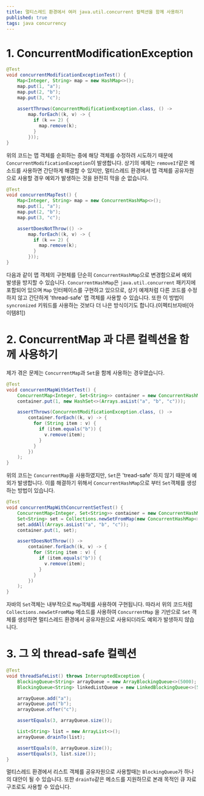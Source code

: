 ```yaml
---
title: 멀티스레드 환경에서 여러 java.util.concurrent 컬렉션을 함께 사용하기
published: true
tags: java concurrency
---
```


# 1. ConcurrentModificationException

```java
@Test
void concurrentModificationExceptionTest() {
    Map<Integer, String> map = new HashMap<>();
    map.put(1, "a");
    map.put(2, "b");
    map.put(3, "c");
    
    assertThrows(ConcurrentModificationException.class, () ->
        map.forEach((k, v) -> {
          if (k == 2) {
            map.remove(k);
          }
        }));
}
```

위의 코드는 맵 객체를 순회하는 중에 해당 객체를 수정하려 시도하기 때문에 `ConcurrentModificationException`이 발생합니다.
상기의 예제는 `removeIf`같은 메소드를 사용하면 간단하게 해결할 수 있지만, 멀티스레드 환경에서 맵 객체를 공유자원으로 사용할 경우 예외가 발생하는 것을
완전히 막을 순 없습니다.

```java
@Test
void concurrentMapTest() {
    Map<Integer, String> map = new ConcurrentHashMap<>();
    map.put(1, "a");
    map.put(2, "b");
    map.put(3, "c");

    assertDoesNotThrow(() ->
        map.forEach((k, v) -> {
          if (k == 2) {
            map.remove(k);
          }
        }));
}
```

다음과 같이 맵 객체의 구현체를 단순히 `ConcurrentHashMap`으로 변경함으로써 예외 발생을 방지할 수 있습니다.
`ConcurrentHashMap`은 `java.util.concurrent` 패키지에 포함되어 있으며 `Map` 인터페이스를 구현하고 있으므로, 상기 예제처럼 다른 코드를 수정하지 않고
간단하게 'thread-safe' 맵 객체를 사용할 수 있습니다. 또한 이 방법이 `syncronized` 키워드를 사용하는 것보다 더 나은 방식이기도 합니다.(이펙티브자바[아이템81])

# 2. ConcurrentMap 과 다른 컬렉션을 함께 사용하기
제가 겪은 문제는 `ConcurrentMap`과 `Set`을 함께 사용하는 경우였습니다.

```java
@Test
void concurrentMapWithSetTest() {
    ConcurrentMap<Integer, Set<String>> container = new ConcurrentHashMap<>();
    container.put(1, new HashSet<>(Arrays.asList("a", "b", "c")));

    assertThrows(ConcurrentModificationException.class, () ->
        container.forEach((k, v) -> {
          for (String item : v) {
            if (item.equals("b")) {
              v.remove(item);
            }
          }
        })
    );
}
```

위의 코드는 `ConcurrentMap`을 사용하였지만, `Set`은 'tread-safe' 하지 않기 때문에 예외가 발생합니다.
이를 해결하기 위해서 `ConcurrentHashMap`으로 부터 `Set`객체를 생성하는 방법이 있습니다.

```java
@Test
void concurrentMapWithConcurrentSetTest() {
    ConcurrentMap<Integer, Set<String>> container = new ConcurrentHashMap<>();
    Set<String> set = Collections.newSetFromMap(new ConcurrentHashMap<>());
    set.addAll(Arrays.asList("a", "b", "c"));
    container.put(1, set);

    assertDoesNotThrow(() ->
        container.forEach((k, v) -> {
          for (String item : v) {
            if (item.equals("b")) {
              v.remove(item);
            }
          }
        })
    );
}
```

자바의 `Set`객체는 내부적으로 `Map`객체를 사용하여 구현됩니다. 따라서 위의 코드처럼 `Collections.newSetFromMap` 메소드를 사용하여 `ConcurrentMap`
을 기반으로 `Set` 객체를 생성하면 멀티스레드 환경에서 공유자원으로 사용되더라도 예외가 발생하지 않습니다.

# 3. 그 외 thread-safe 컬렉션

```java
@Test
void threadSafeList() throws InterruptedException {
    BlockingQueue<String> arrayQueue = new ArrayBlockingQueue<>(5000);
    BlockingQueue<String> linkedListQueue = new LinkedBlockingQueue<>(5000);

    arrayQueue.add("a");
    arrayQueue.put("b");
    arrayQueue.offer("c");

    assertEquals(3, arrayQueue.size());

    List<String> list = new ArrayList<>();
    arrayQueue.drainTo(list);

    assertEquals(0, arrayQueue.size());
    assertEquals(3, list.size());
}
```

멀티스레드 환경에서 리스트 객체를 공유자원으로 사용할때는 `BlockingQueue`가 하나의 대안이 될 수 있습니다. 또한 `drainTo`같은 메소드를 지원하므로 본래
목적인 큐 자료구조로도 사용할 수 있습니다.
